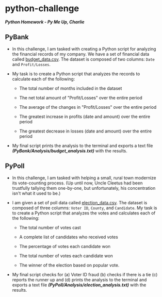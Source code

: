 # python-challenge
**_Python Homework - Py Me Up, Charlie_**
## PyBank

* In this challenge, I am tasked with creating a Python script for analyzing the financial records of my company. We have a set of financial data called [budget_data.csv](PyBank/Resources/budget_data.csv). The dataset is composed of two columns: `Date` and `Profit/Losses`. 

* My task is to create a Python script that analyzes the records to calculate each of the following:

  * The total number of months included in the dataset

  * The net total amount of "Profit/Losses" over the entire period

  * The average of the changes in "Profit/Losses" over the entire period

  * The greatest increase in profits (date and amount) over the entire period

  * The greatest decrease in losses (date and amount) over the entire period

* My final script prints the analysis to the terminal and exports a text file **_(PyBank/Analysis/budget_analysis.txt)_** with the results.

## PyPoll 

* In this challenge, I am tasked with helping a small, rural town modernize its vote-counting process. (Up until now, Uncle Cleetus had been trustfully tallying them one-by-one, but unfortunately, his concentration isn't what it used to be.)

* I am given a set of poll data called [election_data.csv](PyPoll/Resources/election_data.csv). The dataset is composed of three columns: `Voter ID`, `County`, and `Candidate`. My task is to create a Python script that analyzes the votes and calculates each of the following:

  * The total number of votes cast

  * A complete list of candidates who received votes

  * The percentage of votes each candidate won

  * The total number of votes each candidate won

  * The winner of the election based on popular vote.

* My final script checks for (a) Voter ID fraud (b) checks if there is a tie (c) reports the runner up and  (d) prints the analysis to the terminal and exports a text file **_(PyPoll/Analysis/election_analysis.txt)_** with the results.
